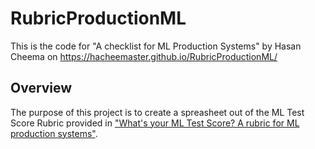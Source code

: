 # RubricProductionML
This is the code for "A checklist for ML Production Systems" by Hasan Cheema on https://hacheemaster.github.io/RubricProductionML/ 

## Overview
The purpose of this project is to create a spreasheet out of the ML Test Score Rubric provided in ["What's your ML Test Score? A rubric for ML production systems"](https://ai.google/research/pubs/pub45742).
